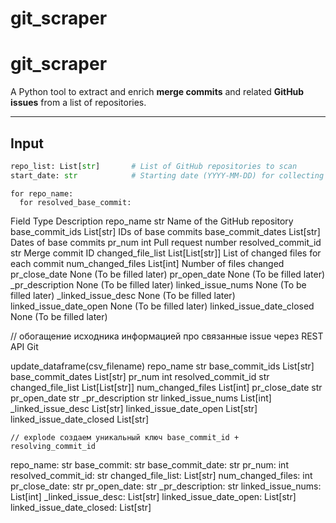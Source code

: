 # git_scraper



# git_scraper

A Python tool to extract and enrich **merge commits** and related **GitHub issues** from a list of repositories.

---

## Input

```python
repo_list: List[str]       # List of GitHub repositories to scan
start_date: str            # Starting date (YYYY-MM-DD) for collecting merge commits
```

    for repo_name:
      for resolved_base_commit:

Field	Type	Description
repo_name	str	Name of the GitHub repository
base_commit_ids	List[str]	IDs of base commits
base_commit_dates	List[str]	Dates of base commits
pr_num	int	Pull request number
resolved_commit_id	str	Merge commit ID
changed_file_list	List[List[str]]	List of changed files for each commit
num_changed_files	List[int]	Number of files changed
pr_close_date	None	(To be filled later)
pr_open_date	None	(To be filled later)
_pr_description	None	(To be filled later)
linked_issue_nums	None	(To be filled later)
_linked_issue_desc	None	(To be filled later)
linked_issue_date_open	None	(To be filled later)
linked_issue_date_closed	None	(To be filled later)
    
  // обогащение исходника информацией про связанные issue через REST API Git
  
  update_dataframe(csv_filename)
repo_name	str
base_commit_ids	List[str]
base_commit_dates	List[str]
pr_num	int
resolved_commit_id	str
changed_file_list	List[List[str]]
num_changed_files	List[int]
pr_close_date	str
pr_open_date	str
_pr_description	str
linked_issue_nums	List[int]
_linked_issue_desc	List[str]
linked_issue_date_open	List[str]
linked_issue_date_closed	List[str]

    // explode создаем уникальный ключ base_commit_id + resolving_commit_id
    
repo_name: str
base_commit: str
base_commit_date: str
pr_num: int
resolved_commit_id: str
changed_file_list: List[str]
num_changed_files: int
pr_close_date: str
pr_open_date: str
_pr_description: str
linked_issue_nums: List[int]
_linked_issue_desc: List[str]
linked_issue_date_open: List[str]
linked_issue_date_closed: List[str]

